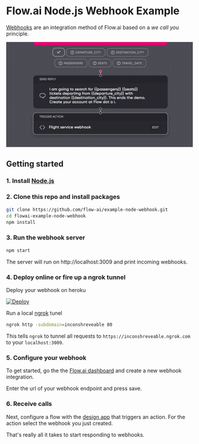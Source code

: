 # Flow.ai Node.js Webhook Example

[Webhooks](https://docs.flow.ai/overview/code/webhook.html) are an integration method of Flow.ai based on a *we call you* principle.

![](/assets/header.png)

## Getting started

### 1. Install [Node.js](https://nodejs.org)

### 2. Clone this repo and install packages

```bash
git clone https://github.com/flow-ai/example-node-webhook.git
cd flowai-example-node-webhook
npm install
```

### 3. Run the webhook server

```bash
npm start
```

The server will run on http://localhost:3009 and print incoming webhooks.

### 4. Deploy online or fire up a ngrok tunnel

Deploy your webhook on heroku

[![Deploy](https://www.herokucdn.com/deploy/button.png)](https://heroku.com/deploy)

Run a local [ngrok](https://ngrok.com/) tunel

```bash
ngrok http -subdomain=inconshreveable 80
```

This tells `ngrok` to tunnel all requests to `https://inconshreveable.ngrok.com` to your `localhost:3009`.

### 5. Configure your webhook

To get started, go the the [Flow.ai dashboard](https://app.flow.ai/integrations) and create a new webhook integration.

Enter the url of your webhook endpoint and press save.

### 6. Receive calls

Next, configure a flow with the [design app](https://app.flow.ai/design) that triggers an action. For the action select the webhook you just created.

That's really all it takes to start responding to webhooks.
